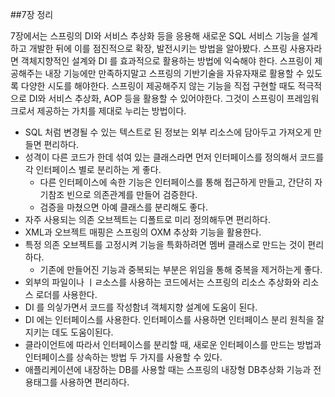 ##7장 정리

7장에서는 스프링의 DI와 서비스 추상화 등을 응용해 새로운 SQL 서비스 기능을 설계하고 개발한 뒤에 이를 점진적으로 확장, 발전시키는 방법을 알아봤다.
스프링 사용자라면  객체지향적인 설계와 DI 를 효과적으로 활용하는 방법에 익숙해야 한다.
스프링이 제공해주는 내장 기능에만 만족하지말고 스프링의 기반기술을 자유자재로 활용할 수 있도록 다양한 시도를 해야한다.
스프링이 제공해주지 않는 기능을 직접 구현할 때도 적극적으로 DI와 서비스 추상화, AOP 등을 활용할 수 있어야한다. 그것이 스프링이 프레임워크로서 제공하는 가치를 제대로 누리는 방법이다.
- SQL 처럼 변경될 수 있는 텍스트로 된 정보는 외부 리소스에 담아두고 가져오게 만들면 편리하다.
- 성격이 다른 코드가 한데 섞여 있는 클래스라면 먼저 인터페이스를 정의해서 코드를 각 인터페이스 별로 분리하는 게 좋다.
  - 다른 인터페이스에 속한 기능은 인터페이스를 통해 접근하게 만들고, 간단히 자기참조 빈으로 의존관계를 만들어 검증한다.
  - 검증을 마쳤으면 아예 클래스를 분리해도 좋다.
- 자주 사용되는 의존 오브젝트는 디폴트로 미리 정의해두면 편리하다.
- XML과 오브젝트 매핑은 스프링의 OXM 추상화 기능을 활용한다.
- 특정 의존 오브젝트를 고정시켜 기능을 특화하려면 멤버 클래스로 만드는 것이 편리하다.
  - 기존에 만들어진 기능과 중복되는 부분은 위임을 통해 중복을 제거하는게 좋다.
- 외부의 파일이나 ㅣㄹ소스를 사용하는 코드에서는 스프링의 리소스 추상화와 리소스 로더를 사용한다.
- DI 를 의싷가면서 코드를 작성함녀 객체지향 설계에 도움이 된다.
- DI 에는 인터페이스를 사용한다. 인터페이스를 사용하면 인터페이스 분리 원칙을 잘 지키는 데도 도움이된다.
- 클라이언트에 따라서 인터페이스를 분리할 때, 새로운 인터페이스를 만드는 방법과 인터페이스를 상속하는 방법 두 가지를 사용할 수 있다.
- 애플리케이션에 내장하는 DB를 사용할 때는 스프링의 내장형 DB추상화 기능과 전용태그를 사용하면 편리하다.
